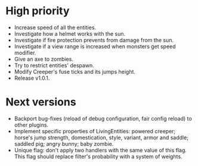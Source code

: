 # High priority
- Increase speed of all the entities.
- Investigate how a helmet works with the sun.
- Investigate if fire protection prevents from damage from the sun.
- Investigate if a view range is increased when monsters get speed
modifier.
- Give an axe to zombies.
- Try to restrict entities' despawn.
- Modify Creeper's fuse ticks and its jumps height.
- Release v1.0.1.

# Next versions
- Backport bug-fixes (reload of debug configuration, fair config
reload) to other plugins.
- Implement specific properties of LivingEntities: powered creeper;
horse's jump strength, domestication, style, variant, armor and saddle;
saddled pig; angry bunny; baby zombie.
- Unique flag: don't apply two handlers with the same value of this
flag. This flag should replace filter's probability with a system of
 weights.